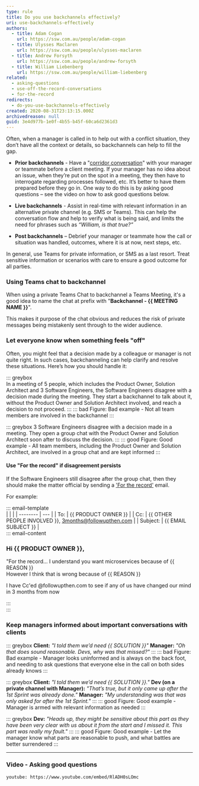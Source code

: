 ```yaml
---
type: rule
title: Do you use backchannels effectively?
uri: use-backchannels-effectively
authors:
  - title: Adam Cogan
    url: https://ssw.com.au/people/adam-cogan
  - title: Ulysses Maclaren
    url: https://ssw.com.au/people/ulysses-maclaren
  - title: Andrew Forsyth
    url: https://ssw.com.au/people/andrew-forsyth
  - title: William Liebenberg
    url: https://ssw.com.au/people/william-liebenberg
related:
  - asking-questions
  - use-off-the-record-conversations
  - for-the-record
redirects:
  - do-you-use-backchannels-effectively
created: 2020-08-31T23:13:15.000Z
archivedreason: null
guid: 3e4d977b-1e0f-4b55-b45f-60ca6d2361d3
---
```


Often, when a manager is called in to help out with a conflict situation, they don’t have all the context or details, so backchannels can help to fill the gap.

<!--endintro-->

* **Prior backchannels** - Have a "[corridor conversation](/corridor-conversations)" with your manager or teammate before a client meeting. If your manager has no idea about an issue, when they’re put on the spot in a meeting, they then have to interrogate regarding processes followed, etc. It’s better to have them prepared before they go in. One way to do this is by asking good questions – see the video on how to ask good questions below.

* **Live backchannels** - Assist in real-time with relevant information in an alternative private channel (e.g. SMS or Teams). This can help the conversation flow and help to verify what is being said, and limits the need for phrases such as *“William, is that true?”*

* **Post backchannels** – Debrief your manager or teammate how the call or situation was handled, outcomes, where it is at now, next steps, etc.

In general, use Teams for private information, or SMS as a last resort. Treat sensitive information or scenarios with care to ensure a good outcome for all parties.

### Using Teams chat to backchannel

When using a private Teams Chat to backchannel a Teams Meeting, it's a good idea to name the chat at prefix with "**Backchannel - {{ MEETING NAME }}**".

This makes it purpose of the chat obvious and reduces the risk of private messages being mistakenly sent through to the wider audience.

### Let everyone know when something feels "off"

Often, you might feel that a decision made by a colleague or manager is not quite right. In such cases, backchanneling can help clarify and resolve these situations. Here’s how you should handle it:

::: greybox  
In a meeting of 5 people, which includes the Product Owner, Solution Architect and 3 Software Engineers, the Software Engineers disagree with a decision made during the meeting. They start a backchannel to talk about it, without the Product Owner and Solution Architect involved, and reach a decision to not proceed.
:::
::: bad
Figure: Bad example - Not all team members are involved in the backchannel
:::

::: greybox
3 Software Engineers disagree with a decision made in a meeting. They open a group chat with the Product Owner and Solution Architect soon after to discuss the decision.
:::
::: good
Figure: Good example - All team members, including the Product Owner and Solution Architect, are involved in a group chat and are kept informed
:::

#### Use "For the record" if disagreement persists

If the Software Engineers still disagree after the group chat, then they should make the matter official by sending a ['For the record'](/for-the-record) email.

For example:  

::: email-template  
|          |     |
| -------- | --- |
| To:      | {{ PRODUCT OWNER }} |
| Cc:      | {{ OTHER PEOPLE INVOLVED }}, 3months@followupthen.com |
| Subject: | {{ EMAIL SUBJECT }}  |  
::: email-content  

### Hi {{ PRODUCT OWNER }},  

"For the record... I understand you want microservices because of {{ REASON }}   
However I think that is wrong because of {{ REASON }}   

I have Cc'ed @followupthen.com to see if any of us have changed our mind in 3 months from now

:::  
:::  

### Keep managers informed about important conversations with clients

::: greybox
**Client:** *"I told them we’d need {{ SOLUTION }}"*
**Manager:** *"Oh that does sound reasonable. Devs, why was that missed?"*
:::
::: bad
Figure: Bad example - Manager looks uninformed and is always on the back foot, and needing to ask questions that everyone else in the call on both sides already knows
:::

::: greybox
**Client:** *"I told them we’d need {{ SOLUTION }}."*
**Dev (on a private channel with Manager):** *"That’s true, but it only came up after the 1st Sprint was already done."*
**Manager:** *"My understanding was that was only asked for after the 1st Sprint."*
:::
::: good
Figure: Good example - Manager is armed with relevant information as needed
:::

::: greybox
**Dev:** *"Heads up, they might be sensitive about this part as they have been very clear with us about it from the start and I missed it. This part was really my fault."*
:::
::: good
Figure: Good example - Let the manager know what parts are reasonable to push, and what battles are better surrendered
:::

---

### Video - Asking good questions

`youtube: https://www.youtube.com/embed/RlADH0sLOmc`
